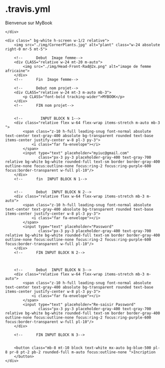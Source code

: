 # .travis.yml
<!DOCTYPE html>
<html lang="en">
<head>
    <link rel="stylesheet" href="./styles/mon_css.css">
    <link rel="stylesheet" href="./styles/tailwind.css">
    <meta charset="UTF-8">
    <title>Title</title>
</head>
<body>
<div class="flex space-x-2 mt-5 border border-gray-200 shadow-2xl m-32 rounded-lg">
    <div class="c1 bg-blue-400 h-screen  w-full">
        <p class="spacing-x-2">Bienvenue sur MyBook</p>

    </div>

    <div class=" bg-white h-screen w-1/2 relative">
        <img src="./img/CornerPlants.jpg" alt="plant" class="w-24 absolute right-0 mr-5 mt-5">

        <!--      Debut  Image femme-->
        <div CLASS="relative w-24 mt-20 m-auto">
            <img src="./img/Head-Front-Rad@2x.png" alt="image de femme africaine">
        </div>
        <!--      Fin  Image femme-->

        <!--      Debut nom projet-->
        <div CLASS="relative w-24 mt-3 m-auto mb-3">
            <p CLASS="font-bold tracking-wider">MYBOOK</p>
        </div>
        <!--      FIN nom projet-->


        <!--        INPUT BLOCK N 1-->
        <div class="relative flex w-64 flex-wrap items-stretch m-auto mb-3 ">
            <span class="z-10 h-full leading-snug font-normal absolute text-center text-gray-400 absolute bg-transparent rounded text-base items-center justify-center w-8 pl-3 py-3">
                <i class="far fa-envelope"></i>
            </span>
            <input type="text" placeholder="myiuc@gmail.com"
                   class="px-3 py-3 placeholder-gray-400 text-gray-700 relative bg-white bg-white rounded-full text-sm border border-gray-400 outline-none focus:outline-none focus:ring-2 focus:ring-purple-600 focus:border-transparent w-full pl-10"/>
        </div>
        <!--      fin  INPUT BLOCK N 1-->


        <!--      Debut  INPUT BLOCK N 2-->
        <div class="relative flex w-64 flex-wrap items-stretch mb-3 m-auto">
            <span class="z-10 h-full leading-snug font-normal absolute text-center text-gray-400 absolute bg-transparent rounded text-base items-center justify-center w-8 pl-3 py-3">
                <i class="far fa-envelope"></i>
            </span>
            <input type="text" placeholder="Password"
                   class="px-3 py-3 placeholder-gray-400 text-gray-700 relative bg-white bg-white rounded-full text-sm border border-gray-400 outline-none focus:outline-none focus:ring-2 focus:ring-purple-600 focus:border-transparent w-full pl-10"/>
        </div>
        <!--      FIN INPUT BLOCK N 2-->



        <!--      Debut  INPUT BLOCK N 3-->
        <div class="relative flex w-64 flex-wrap items-stretch mb-3 m-auto">
            <span class="z-10 h-full leading-snug font-normal absolute text-center text-gray-400 absolute bg-transparent rounded text-base items-center justify-center w-8 pl-3 py-3">
                <i class="far fa-envelope"></i>
            </span>
            <input type="text" placeholder="Re-saisir Password"
                   class="px-3 py-3 placeholder-gray-400 text-gray-700 relative bg-white bg-white rounded-full text-sm border border-gray-400 outline-none focus:outline-none focus:ring-2 focus:ring-purple-600 focus:border-transparent w-full pl-10"/>
        </div>

        <!--      FIN INPUT BLOCK N 3-->


        <button class="mb-8 mt-10 block text-white mx-auto bg-blue-500 pl-8 pr-8 pt-2 pb-2 rounded-full m-auto focus:outline-none ">Incription
        </button>
    </div>
</div>
</body>
</html>
